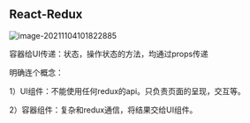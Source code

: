 ## React-Redux



![image-20211104101822885](C:\Users\Administrator\AppData\Roaming\Typora\typora-user-images\image-20211104101822885.png)

容器给UI传递：状态，操作状态的方法，均通过props传递



明确连个概念：

1）UI组件：不能使用任何redux的api。只负责页面的呈现，交互等。

2）容器组件：复杂和redux通信，将结果交给UI组件。



